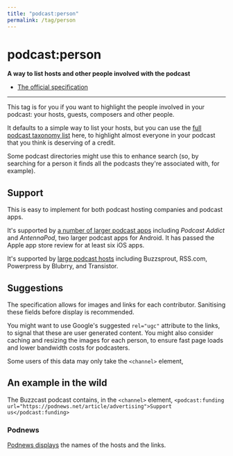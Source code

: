 ```yaml
---
title: "podcast:person"
permalink: /tag/person
---
```


# <i class="pi pi-tag-person"></i>podcast:person
**A way to list hosts and other people involved with the podcast**

* [The official specification](https://github.com/Podcastindex-org/podcast-namespace/blob/main/docs/1.0.md#person)

- - -

This tag is for you if you want to highlight the people involved in your podcast: your hosts, guests, composers and other people.

It defaults to a simple way to list your hosts, but you can use the [full podcast taxonomy list](https://podcasttaxonomy.com/) here, to highlight almost everyone in your podcast that you think is deserving of a credit.

Some podcast directories might use this to enhance search (so, by searching for a person it finds all the podcasts they're associated with, for example).





## Support

This is easy to implement for both podcast hosting companies and podcast apps.

It's supported by [a number of larger podcast apps](https://podcastindex.org/apps?appTypes=app&elements=Funding) including _Podcast Addict_ and _AntennaPod_, two larger podcast apps for Android. It has passed the Apple app store review for at least six iOS apps.

It's supported by [large podcast hosts](https://podcastindex.org/apps?appTypes=hosting&elements=Funding) including Buzzsprout, RSS.com, Powerpress by Blubrry, and Transistor.

## Suggestions

The specification allows for images and links for each contributor. Sanitising these fields before display is recommended.

You might want to use Google's suggested `rel="ugc"` attribute to the links, to signal that these are user generated content. You might also consider caching and resizing the images for each person, to ensure fast page loads and lower bandwidth costs for podcasters.

Some users of this data may only take the `<channel>` element, 

## An example in the wild

The Buzzcast podcast contains, in the `<channel>` element,
`<podcast:funding url="https://podnews.net/article/advertising">Support us</podcast:funding>`

### Podnews

[Podnews displays](https://podnews.net/podcast/i6i6) the names of the hosts and the links.


<script src="https://giscus.app/client.js"
        data-repo="jamescridland/podcastnamespace.org"
        data-repo-id="R_kgDOH0hJuA"
        data-category="General"
        data-category-id="DIC_kwDOH0hJuM4CQ1a_"
        data-mapping="title"
        data-strict="0"
        data-reactions-enabled="1"
        data-emit-metadata="0"
        data-input-position="bottom"
        data-theme="preferred_color_scheme"
        data-lang="en"
        data-loading="lazy"
        crossorigin="anonymous"
        async>
</script>
